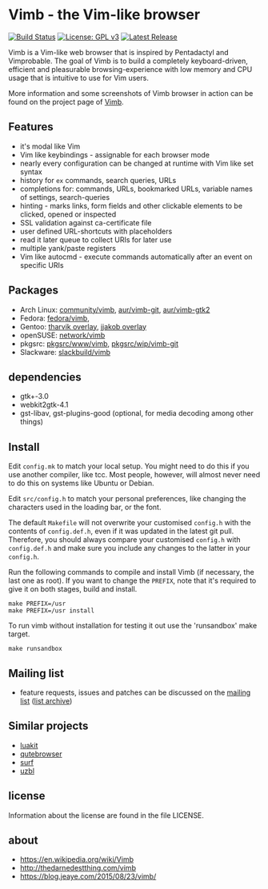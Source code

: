 # Vimb - the Vim-like browser

[![Build Status](https://travis-ci.com/fanglingsu/vimb.svg?branch=master)](https://travis-ci.com/fanglingsu/vimb)
[![License: GPL v3](https://img.shields.io/badge/License-GPLv3-blue.svg)](https://www.gnu.org/licenses/gpl-3.0)
[![Latest Release](https://img.shields.io/github/release/fanglingsu/vimb.svg?style=flat)](https://github.com/fanglingsu/vimb/releases/latest)

Vimb is a Vim-like web browser that is inspired by Pentadactyl and Vimprobable.
The goal of Vimb is to build a completely keyboard-driven, efficient and
pleasurable browsing-experience with low memory and CPU usage that is
intuitive to use for Vim users.

More information and some screenshots of Vimb browser in action can be found on
the project page of [Vimb][].

## Features

- it's modal like Vim
- Vim like keybindings - assignable for each browser mode
- nearly every configuration can be changed at runtime with Vim like set syntax
- history for `ex` commands, search queries, URLs
- completions for: commands, URLs, bookmarked URLs, variable names of settings, search-queries
- hinting - marks links, form fields and other clickable elements to
  be clicked, opened or inspected
- SSL validation against ca-certificate file
- user defined URL-shortcuts with placeholders
- read it later queue to collect URIs for later use
- multiple yank/paste registers
- Vim like autocmd - execute commands automatically after an event on specific URIs

## Packages

- Arch Linux: [community/vimb][], [aur/vimb-git][], [aur/vimb-gtk2][]
- Fedora: [fedora/vimb][],
- Gentoo: [tharvik overlay][], [jjakob overlay][]
- openSUSE: [network/vimb][]
- pkgsrc: [pkgsrc/www/vimb][], [pkgsrc/wip/vimb-git][]
- Slackware: [slackbuild/vimb][]

## dependencies

- gtk+-3.0
- webkit2gtk-4.1
- gst-libav, gst-plugins-good (optional, for media decoding among other things)

## Install

Edit `config.mk` to match your local setup. You might need to do this if 
you use another compiler, like tcc. Most people, however, will almost never 
need to do this on systems like Ubuntu or Debian.

Edit `src/config.h` to match your personal preferences, like changing the
characters used in the loading bar, or the font.

The default `Makefile` will not overwrite your customised `config.h` with the
contents of `config.def.h`, even if it was updated in the latest git pull.
Therefore, you should always compare your customised `config.h` with
`config.def.h` and make sure you include any changes to the latter in your
`config.h`.

Run the following commands to compile and install Vimb (if necessary, the last one as
root). If you want to change the `PREFIX`, note that it's required to give it on both stages, build and install.

    make PREFIX=/usr
    make PREFIX=/usr install

To run vimb without installation for testing it out use the 'runsandbox' make
target.

    make runsandbox

## Mailing list

- feature requests, issues and patches can be discussed on the [mailing list][mail] ([list archive][mail-archive])

## Similar projects

- [luakit](https://luakit.github.io/)
- [qutebrowser](https://www.qutebrowser.org/)
- [surf](https://surf.suckless.org/)
- [uzbl](https://www.uzbl.org/)

## license

Information about the license are found in the file LICENSE.

## about

- https://en.wikipedia.org/wiki/Vimb
- http://thedarnedestthing.com/vimb
- https://blog.jeaye.com/2015/08/23/vimb/

[aur/vimb-git]:        https://aur.archlinux.org/packages/vimb-git
[aur/vimb-gtk2]:       https://aur.archlinux.org/packages/vimb-gtk2/
[community/vimb]:      https://www.archlinux.org/packages/community/x86_64/vimb/
[fedora/vimb]:         https://src.fedoraproject.org/rpms/vimb
[tharvik overlay]:     https://github.com/tharvik/overlay/tree/master/www-client/vimb
[jjakob overlay]:      https://github.com/jjakob/gentoo-overlay/tree/master/www-client/vimb
[mail-archive]:        https://sourceforge.net/p/vimb/vimb/vimb-users/ "vimb - mailing list archive"
[mail]:                https://lists.sourceforge.net/lists/listinfo/vimb-users "vimb - mailing list"
[network/vimb]:        https://build.opensuse.org/package/show/network/vimb
[pkgsrc/wip/vimb-git]: http://pkgsrc.se/wip/vimb-git
[pkgsrc/www/vimb]:     http://pkgsrc.se/www/vimb
[slackbuild/vimb]:     https://slackbuilds.org/repository/14.2/network/vimb/
[vimb]:                https://fanglingsu.github.io/vimb/ "Vimb - Vim like browser project page"
